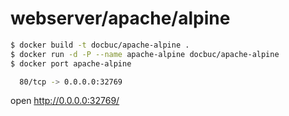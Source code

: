# webserver/apache/alpine

```bash
$ docker build -t docbuc/apache-alpine .
$ docker run -d -P --name apache-alpine docbuc/apache-alpine
$ docker port apache-alpine

  80/tcp -> 0.0.0.0:32769
```

open http://0.0.0.0:32769/ 
